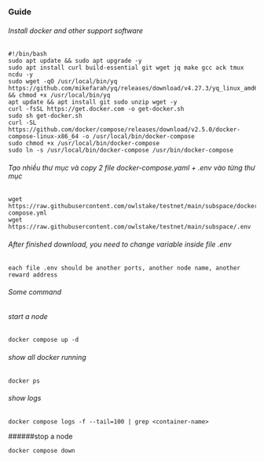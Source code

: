 ### Guide
###### Install docker and other support software
```
#!/bin/bash
sudo apt update && sudo apt upgrade -y
sudo apt install curl build-essential git wget jq make gcc ack tmux ncdu -y
sudo wget -qO /usr/local/bin/yq https://github.com/mikefarah/yq/releases/download/v4.27.3/yq_linux_amd64 && chmod +x /usr/local/bin/yq
apt update && apt install git sudo unzip wget -y
curl -fsSL https://get.docker.com -o get-docker.sh
sudo sh get-docker.sh
curl -SL https://github.com/docker/compose/releases/download/v2.5.0/docker-compose-linux-x86_64 -o /usr/local/bin/docker-compose
sudo chmod +x /usr/local/bin/docker-compose
sudo ln -s /usr/local/bin/docker-compose /usr/bin/docker-compose
```
###### Tạo nhiều thư mục và copy 2 file docker-compose.yaml + .env vào từng thư mục
```
wget https://raw.githubusercontent.com/owlstake/testnet/main/subspace/docker-compose.yml
wget https://raw.githubusercontent.com/owlstake/testnet/main/subspace/.env
```
###### After finished download, you need to change variable inside file .env
```
each file .env should be another ports, another node name, another reward address
```
###### Some command
###### start a node
```
docker compose up -d
```
###### show all docker running
```
docker ps
```
###### show logs
```
docker compose logs -f --tail=100 | grep <container-name>
```
######stop a node
```
docker compose down
```
